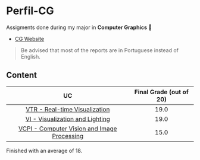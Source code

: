 # Perfil-CG

Assigments done during my major in **Computer Graphics** 👾

* [CG Website](https://uce-cg.di.uminho.pt/)

> Be advised that most of the reports are in Portuguese instead of English. 

## Content

| UC | Final Grade (out of 20) |
| :---: | :---: |
| [VTR - Real-time Visualization](https://github.com/RuiArmada/Perfil-CG/tree/main/VTR) | 19.0 |
| [VI - Visualization and Lighting](https://github.com/RuiArmada/Perfil-CG/tree/main/VI) | 19.0 |
| [VCPI - Computer Vision and Image Processing](https://github.com/RuiArmada/Perfil-CG/tree/main/VCPI) | 15.0 |

Finished with an average of 18.

